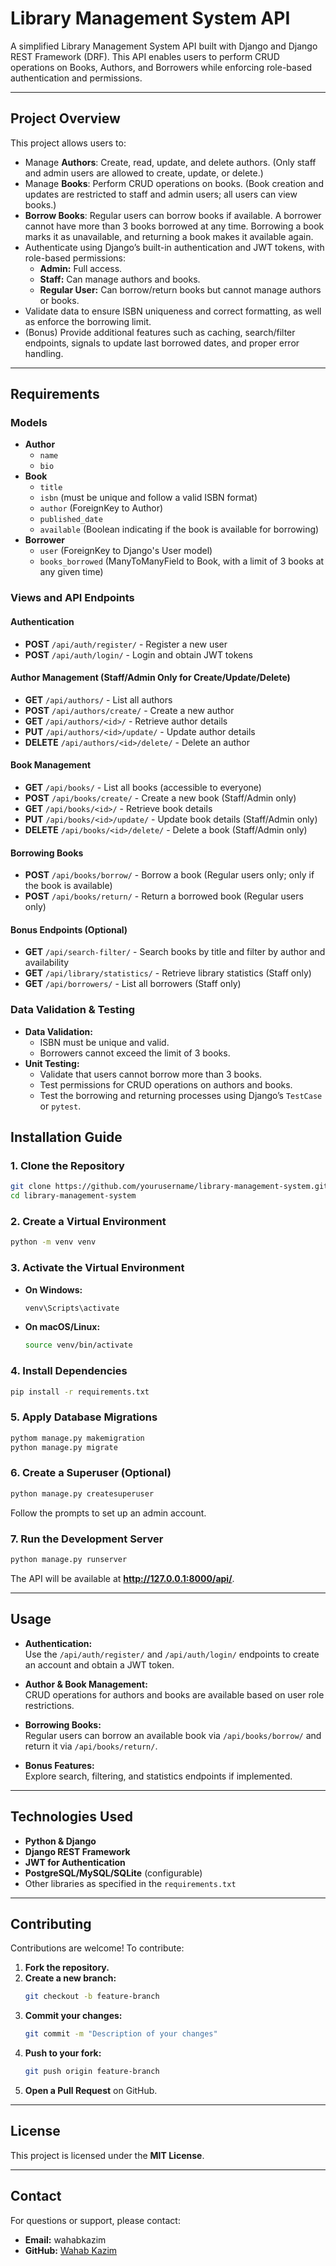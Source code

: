 # Library Management System API

A simplified Library Management System API built with Django and Django REST Framework (DRF). This API enables users to perform CRUD operations on Books, Authors, and Borrowers while enforcing role-based authentication and permissions.

---

## Project Overview

This project allows users to:
- Manage **Authors**: Create, read, update, and delete authors. (Only staff and admin users are allowed to create, update, or delete.)
- Manage **Books**: Perform CRUD operations on books. (Book creation and updates are restricted to staff and admin users; all users can view books.)
- **Borrow Books**: Regular users can borrow books if available. A borrower cannot have more than 3 books borrowed at any time. Borrowing a book marks it as unavailable, and returning a book makes it available again.
- Authenticate using Django’s built-in authentication and JWT tokens, with role-based permissions:
  - **Admin:** Full access.
  - **Staff:** Can manage authors and books.
  - **Regular User:** Can borrow/return books but cannot manage authors or books.
- Validate data to ensure ISBN uniqueness and correct formatting, as well as enforce the borrowing limit.
- (Bonus) Provide additional features such as caching, search/filter endpoints, signals to update last borrowed dates, and proper error handling.

---

## Requirements

### Models
- **Author**
  - `name`
  - `bio`
- **Book**
  - `title`
  - `isbn` (must be unique and follow a valid ISBN format)
  - `author` (ForeignKey to Author)
  - `published_date`
  - `available` (Boolean indicating if the book is available for borrowing)
- **Borrower**
  - `user` (ForeignKey to Django's User model)
  - `books_borrowed` (ManyToManyField to Book, with a limit of 3 books at any given time)

### Views and API Endpoints

#### Authentication
- **POST** `/api/auth/register/` - Register a new user
- **POST** `/api/auth/login/` - Login and obtain JWT tokens

#### Author Management (Staff/Admin Only for Create/Update/Delete)
- **GET** `/api/authors/` - List all authors
- **POST** `/api/authors/create/` - Create a new author
- **GET** `/api/authors/<id>/` - Retrieve author details
- **PUT** `/api/authors/<id>/update/` - Update author details
- **DELETE** `/api/authors/<id>/delete/` - Delete an author

#### Book Management
- **GET** `/api/books/` - List all books (accessible to everyone)
- **POST** `/api/books/create/` - Create a new book (Staff/Admin only)
- **GET** `/api/books/<id>/` - Retrieve book details
- **PUT** `/api/books/<id>/update/` - Update book details (Staff/Admin only)
- **DELETE** `/api/books/<id>/delete/` - Delete a book (Staff/Admin only)

#### Borrowing Books
- **POST** `/api/books/borrow/` - Borrow a book (Regular users only; only if the book is available)
- **POST** `/api/books/return/` - Return a borrowed book (Regular users only)

#### Bonus Endpoints (Optional)
- **GET** `/api/search-filter/` - Search books by title and filter by author and availability
- **GET** `/api/library/statistics/` - Retrieve library statistics (Staff only)
- **GET** `/api/borrowers/` - List all borrowers (Staff only)

### Data Validation & Testing
- **Data Validation:**  
  - ISBN must be unique and valid.
  - Borrowers cannot exceed the limit of 3 books.
- **Unit Testing:**  
  - Validate that users cannot borrow more than 3 books.
  - Test permissions for CRUD operations on authors and books.
  - Test the borrowing and returning processes using Django’s `TestCase` or `pytest`.



## Installation Guide

### 1. Clone the Repository
```bash
git clone https://github.com/yourusername/library-management-system.git
cd library-management-system
```

### 2. Create a Virtual Environment
```bash
python -m venv venv
```

### 3. Activate the Virtual Environment
- **On Windows:**
  ```bash
  venv\Scripts\activate
  ```
- **On macOS/Linux:**
  ```bash
  source venv/bin/activate
  ```

### 4. Install Dependencies
```bash
pip install -r requirements.txt
```

### 5. Apply Database Migrations
```bash
pythom manage.py makemigration
python manage.py migrate
```

### 6. Create a Superuser (Optional)
```bash
python manage.py createsuperuser
```
Follow the prompts to set up an admin account.

### 7. Run the Development Server
```bash
python manage.py runserver
```
The API will be available at **http://127.0.0.1:8000/api/**.

---

## Usage

- **Authentication:**  
  Use the `/api/auth/register/` and `/api/auth/login/` endpoints to create an account and obtain a JWT token.

- **Author & Book Management:**  
  CRUD operations for authors and books are available based on user role restrictions.

- **Borrowing Books:**  
  Regular users can borrow an available book via `/api/books/borrow/` and return it via `/api/books/return/`.

- **Bonus Features:**  
  Explore search, filtering, and statistics endpoints if implemented.

---

## Technologies Used
- **Python & Django**
- **Django REST Framework**
- **JWT for Authentication**
- **PostgreSQL/MySQL/SQLite** (configurable)
- Other libraries as specified in the `requirements.txt`

---

## Contributing

Contributions are welcome! To contribute:

1. **Fork the repository.**
2. **Create a new branch:**
   ```bash
   git checkout -b feature-branch
   ```
3. **Commit your changes:**
   ```bash
   git commit -m "Description of your changes"
   ```
4. **Push to your fork:**
   ```bash
   git push origin feature-branch
   ```
5. **Open a Pull Request** on GitHub.

---

## License

This project is licensed under the **MIT License**.

---

## Contact

For questions or support, please contact:
- **Email:** wahabkazim
- **GitHub:** [Wahab Kazim](https://github.com/1wahab)
